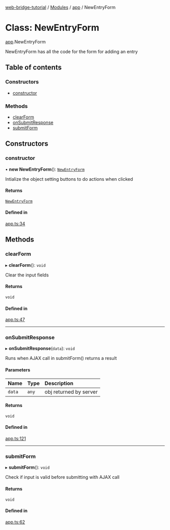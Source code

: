 [web-bridge-tutorial](../README.md) / [Modules](../modules.md) / [app](../modules/app.md) / NewEntryForm

# Class: NewEntryForm

[app](../modules/app.md).NewEntryForm

NewEntryForm has all the code for the form for adding an entry

## Table of contents

### Constructors

- [constructor](app.NewEntryForm.md#constructor)

### Methods

- [clearForm](app.NewEntryForm.md#clearform)
- [onSubmitResponse](app.NewEntryForm.md#onsubmitresponse)
- [submitForm](app.NewEntryForm.md#submitform)

## Constructors

### constructor

• **new NewEntryForm**(): [`NewEntryForm`](app.NewEntryForm.md)

Intialize the object  setting buttons to do actions when clicked

#### Returns

[`NewEntryForm`](app.NewEntryForm.md)

#### Defined in

[app.ts:34](https://bitbucket.org/sml3/cse216_sp24_team_21/src/504518a/web/app.ts#lines-34)

## Methods

### clearForm

▸ **clearForm**(): `void`

Clear the input fields

#### Returns

`void`

#### Defined in

[app.ts:47](https://bitbucket.org/sml3/cse216_sp24_team_21/src/504518a/web/app.ts#lines-47)

___

### onSubmitResponse

▸ **onSubmitResponse**(`data`): `void`

Runs when AJAX call in submitForm() returns a result

#### Parameters

| Name | Type | Description |
| :------ | :------ | :------ |
| `data` | `any` | obj returned by server |

#### Returns

`void`

#### Defined in

[app.ts:121](https://bitbucket.org/sml3/cse216_sp24_team_21/src/504518a/web/app.ts#lines-121)

___

### submitForm

▸ **submitForm**(): `void`

Check if input is valid before submitting with AJAX call

#### Returns

`void`

#### Defined in

[app.ts:62](https://bitbucket.org/sml3/cse216_sp24_team_21/src/504518a/web/app.ts#lines-62)
